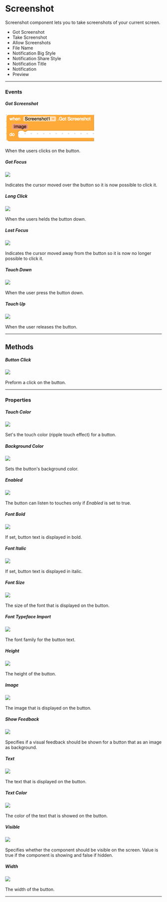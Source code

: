 # Screenshot

Screenshot component lets you to take screenshots of your current screen.

- Got Screenshot
- Take Screenshot
- Allow Screenshots
- File Name
- Notification Big Style
- Notification Share Style
- Notification Title
- Notification
- Preview

---

### Events

##### Got Screenshot

![](assets/user-interface/screenshot/got-screenshot.png)

When the users clicks on the button.

##### Got Focus

![](/assets/user-interface/button/GotFocus.png)

Indicates the cursor moved over the button so it is now possible to click it.

##### Long Click

![](/assets/user-interface/button/LongClick.png)

When the users helds the button down.

##### Lost Focus

![](/assets/user-interface/button/LostFocus.png)

Indicates the cursor moved away from the button so it is now no longer possible to click it.

##### Touch Down

![](/assets/user-interface/button/TouchDown.png)

When the user press the button down.

##### Touch Up

![](/assets/user-interface/button/TouchUp.png)

When the user releases the button.

---

## Methods

##### Button Click

![](/assets/user-interface/button/ButtonClick.png)

Preform a click on the button.

---

### Properties

##### Touch Color

![](/assets/touchcolor.png)

Set's the touch color \(ripple touch effect\) for a button.

##### Background Color

![](/assets/user-interface/button/BackgroundColor.png)

Sets the button's background color.

##### Enabled

![](/assets/user-interface/button/Enabled.png)

The button can listen to touches only if _Enabled_ is set to true.

##### Font Bold

![](/assets/user-interface/button/FontBold.png)

If set, button text is displayed in bold.

##### Font Italic

![](/assets/user-interface/button/FontItalic.png)

If set, button text is displayed in italic.

##### Font Size

![](/assets/user-interface/button/FontSize.png)

The size of the font that is displayed on the button.

##### Font Typeface Import

![](/assets/user-interface/button/FontTypefaceImport.png)

The font family for the button text.

##### Height

![](/assets/user-interface/button/Height.png)

The height of the button.

##### Image

![](/assets/user-interface/button/Image.png)

The image that is displayed on the button.

##### Show Feedback

![](/assets/user-interface/button/ShowFeedback.png)

Specifies if a visual feedback should be shown for a button that as an image as background.

##### Text

![](/assets/user-interface/button/Text.png)

The text that is displayed on the button.

##### Text Color

![](/assets/user-interface/button/TextColor.png)

The color of the text that is showed on the button.

##### Visible

![](/assets/user-interface/button/Visible.png)

Specifies whether the component should be visible on the screen. Value is true if the component is showing and false if hidden.

##### Width

![](/assets/user-interface/button/Width.png)

The width of the button.

---
